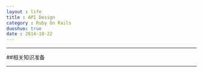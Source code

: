 ```yaml
---
layout : life
title : API Design
category : Ruby On Rails
duoshuo: true
date : 2014-10-22
---
```


******

##相关知识准备

******
